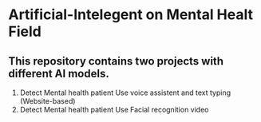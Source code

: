 # Artificial-Intelegent on Mental Healt Field
## This repository contains two projects with different AI models.

1. Detect Mental health patient Use voice assistent and text typing (Website-based)
2. Detect Mental health patient Use Facial recognition video
